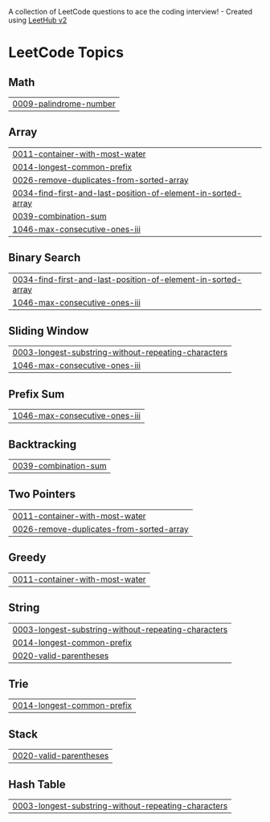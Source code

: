 A collection of LeetCode questions to ace the coding interview! - Created using [LeetHub v2](https://github.com/arunbhardwaj/LeetHub-2.0)
<!---LeetCode Topics Start-->
# LeetCode Topics
## Math
|  |
| ------- |
| [0009-palindrome-number](https://github.com/Aryangupta615/LeetCode_DSA/tree/master/0009-palindrome-number) |
## Array
|  |
| ------- |
| [0011-container-with-most-water](https://github.com/Aryangupta615/LeetCode_DSA/tree/master/0011-container-with-most-water) |
| [0014-longest-common-prefix](https://github.com/Aryangupta615/LeetCode_DSA/tree/master/0014-longest-common-prefix) |
| [0026-remove-duplicates-from-sorted-array](https://github.com/Aryangupta615/LeetCode_DSA/tree/master/0026-remove-duplicates-from-sorted-array) |
| [0034-find-first-and-last-position-of-element-in-sorted-array](https://github.com/Aryangupta615/LeetCode_DSA/tree/master/0034-find-first-and-last-position-of-element-in-sorted-array) |
| [0039-combination-sum](https://github.com/Aryangupta615/LeetCode_DSA/tree/master/0039-combination-sum) |
| [1046-max-consecutive-ones-iii](https://github.com/Aryangupta615/LeetCode_DSA/tree/master/1046-max-consecutive-ones-iii) |
## Binary Search
|  |
| ------- |
| [0034-find-first-and-last-position-of-element-in-sorted-array](https://github.com/Aryangupta615/LeetCode_DSA/tree/master/0034-find-first-and-last-position-of-element-in-sorted-array) |
| [1046-max-consecutive-ones-iii](https://github.com/Aryangupta615/LeetCode_DSA/tree/master/1046-max-consecutive-ones-iii) |
## Sliding Window
|  |
| ------- |
| [0003-longest-substring-without-repeating-characters](https://github.com/Aryangupta615/LeetCode_DSA/tree/master/0003-longest-substring-without-repeating-characters) |
| [1046-max-consecutive-ones-iii](https://github.com/Aryangupta615/LeetCode_DSA/tree/master/1046-max-consecutive-ones-iii) |
## Prefix Sum
|  |
| ------- |
| [1046-max-consecutive-ones-iii](https://github.com/Aryangupta615/LeetCode_DSA/tree/master/1046-max-consecutive-ones-iii) |
## Backtracking
|  |
| ------- |
| [0039-combination-sum](https://github.com/Aryangupta615/LeetCode_DSA/tree/master/0039-combination-sum) |
## Two Pointers
|  |
| ------- |
| [0011-container-with-most-water](https://github.com/Aryangupta615/LeetCode_DSA/tree/master/0011-container-with-most-water) |
| [0026-remove-duplicates-from-sorted-array](https://github.com/Aryangupta615/LeetCode_DSA/tree/master/0026-remove-duplicates-from-sorted-array) |
## Greedy
|  |
| ------- |
| [0011-container-with-most-water](https://github.com/Aryangupta615/LeetCode_DSA/tree/master/0011-container-with-most-water) |
## String
|  |
| ------- |
| [0003-longest-substring-without-repeating-characters](https://github.com/Aryangupta615/LeetCode_DSA/tree/master/0003-longest-substring-without-repeating-characters) |
| [0014-longest-common-prefix](https://github.com/Aryangupta615/LeetCode_DSA/tree/master/0014-longest-common-prefix) |
| [0020-valid-parentheses](https://github.com/Aryangupta615/LeetCode_DSA/tree/master/0020-valid-parentheses) |
## Trie
|  |
| ------- |
| [0014-longest-common-prefix](https://github.com/Aryangupta615/LeetCode_DSA/tree/master/0014-longest-common-prefix) |
## Stack
|  |
| ------- |
| [0020-valid-parentheses](https://github.com/Aryangupta615/LeetCode_DSA/tree/master/0020-valid-parentheses) |
## Hash Table
|  |
| ------- |
| [0003-longest-substring-without-repeating-characters](https://github.com/Aryangupta615/LeetCode_DSA/tree/master/0003-longest-substring-without-repeating-characters) |
<!---LeetCode Topics End-->